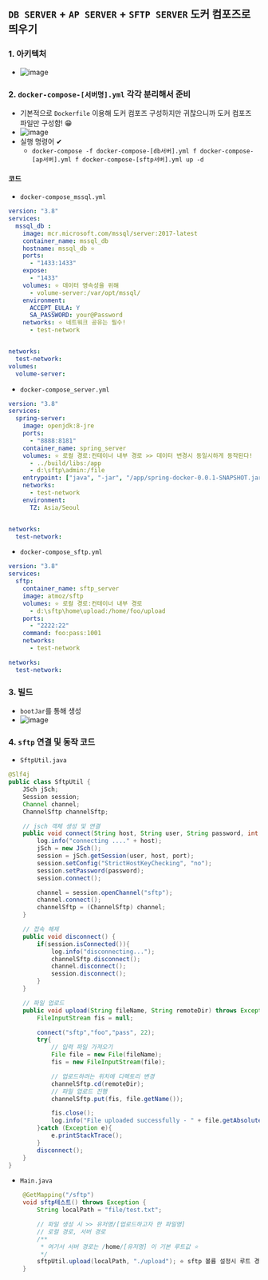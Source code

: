 ## `DB SERVER` + `AP SERVER` + `SFTP SERVER` 도커 컴포즈로 띄우기
### 1. 아키텍처
- ![image](https://user-images.githubusercontent.com/61215550/167992939-05b59667-b251-4099-bc98-74968b8df32d.png)

### 2. `docker-compose-[서버명].yml` 각각 분리해서 준비
- 기본적으로 `Dockerfile` 이용해 도커 컴포즈 구성하지만 귀찮으니까 도커 컴포즈 파일만 구성함! 😁
- ![image](https://user-images.githubusercontent.com/61215550/167993070-40f31d48-c8b9-4dd2-a6dc-fcb3c54485b7.png)
- 실행 명령어 ✔
  - `docker-compose -f docker-compose-[db서버].yml f docker-compose-[ap서버].yml f docker-compose-[sftp서버].yml up -d`

#### 코드
- `docker-compose_mssql.yml`
```yml
version: "3.8"
services:
  mssql_db :
    image: mcr.microsoft.com/mssql/server:2017-latest
    container_name: mssql_db
    hostname: mssql_db ⭐
    ports:
      - "1433:1433"
    expose: 
      - "1433"
    volumes: ⭐ 데이터 영속성을 위해
      - volume-server:/var/opt/mssql/
    environment:
      ACCEPT_EULA: Y
      SA_PASSWORD: your@Password
    networks: ⭐ 네트워크 공유는 필수!
      - test-network


networks:
  test-network:
volumes: 
  volume-server:
```
- `docker-compose_server.yml`


```yml
version: "3.8"
services:
  spring-server:
    image: openjdk:8-jre
    ports:
      - "8888:8181"
    container_name: spring_server
    volumes: ⭐ 로컬 경로:컨테이너 내부 경로 >> 데이터 변경시 동일시하게 동작된다!
      - ../build/libs:/app
      - d:\sftp\admin:/file
    entrypoint: ["java", "-jar", "/app/spring-docker-0.0.1-SNAPSHOT.jar"]
    networks:
      - test-network
    environment:
      TZ: Asia/Seoul


networks:
  test-network:
```

- `docker-compose_sftp.yml`


```yml
version: "3.8"
services:
  sftp:
    container_name: sftp_server
    image: atmoz/sftp
    volumes: ⭐ 로컬 경로:컨테이너 내부 경로
      - d:\sftp\home\upload:/home/foo/upload
    ports:
      - "2222:22"
    command: foo:pass:1001
    networks:
      - test-network

networks:
  test-network:
```
### 3. 빌드 
- `bootJar`를 통해 생성
- ![image](https://user-images.githubusercontent.com/61215550/167993651-3a4dc038-9ece-43c2-a970-65c912214a55.png)

### 4. `sftp` 연결 및 동작 코드
- `SftpUtil.java`
```java
@Slf4j
public class SftpUtil {
    JSch jSch;
    Session session;
    Channel channel;
    ChannelSftp channelSftp;

    // jsch 객체 생성 및 연결
    public void connect(String host, String user, String password, int port) throws Exception {
        log.info("connecting ...." + host);
        jSch = new JSch();
        session = jSch.getSession(user, host, port);
        session.setConfig("StrictHostKeyChecking", "no");
        session.setPassword(password);
        session.connect();

        channel = session.openChannel("sftp");
        channel.connect();
        channelSftp = (ChannelSftp) channel;
    }

    // 접속 해제
    public void disconnect() {
        if(session.isConnected()){
            log.info("disconnecting...");
            channelSftp.disconnect();
            channel.disconnect();
            session.disconnect();
        }
    }

    // 파일 업로드
    public void upload(String fileName, String remoteDir) throws Exception{
        FileInputStream fis = null;

        connect("sftp","foo","pass", 22);
        try{
            // 입력 파일 가져오기
            File file = new File(fileName);
            fis = new FileInputStream(file);

            // 업로드하려는 위치에 디렉토리 변경
            channelSftp.cd(remoteDir);
            // 파일 업로드 진행
            channelSftp.put(fis, file.getName());

            fis.close();
            log.info("File uploaded successfully - " + file.getAbsolutePath());
        }catch (Exception e){
            e.printStackTrace();
        }
        disconnect();
    }
}
```

- `Main.java`
```java
    @GetMapping("/sftp")
    void sftp테스트() throws Exception {
        String localPath = "file/test.txt";

        // 파일 생성 시 >> 유저명/[업로드하고자 한 파일명]
        // 로컬 경로, 서버 경로
        /**
         * 여기서 서버 경로는 /home/[유저명] 이 기본 루트값 ⭐
         */
        sftpUtil.upload(localPath, "./upload"); ⭐ sftp 볼륨 설정시 루트 경로 
    }
```
